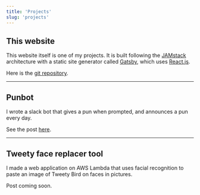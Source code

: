 ```yaml
---
title: 'Projects'
slug: 'projects'
---
```


## This website

This website itself is one of my projects. It is built following the <a href="https://jamstack.org" target="_blank" rel="noopener">JAMstack</a> architecture with a static site generator called <a href="https://www.gatsbyjs.org" target="_blank" rel="noopener">Gatsby</a>, which uses <a href="https://reactjs.org" target="_blank" rel="noopener">React.js</a>.

Here is the <a href="https://github.com/deslee/le3-gatsby" target="_blank" rel="noopener">git repository</a>.

---

## Punbot

I wrote a slack bot that gives a pun when prompted, and announces a pun every day. 

See the post [here](/building-a-serverless-slackbot).

---

## Tweety face replacer tool
I made a web application on AWS Lambda that uses facial recognition to paste an image of Tweety Bird on faces in pictures. 

Post coming soon.
